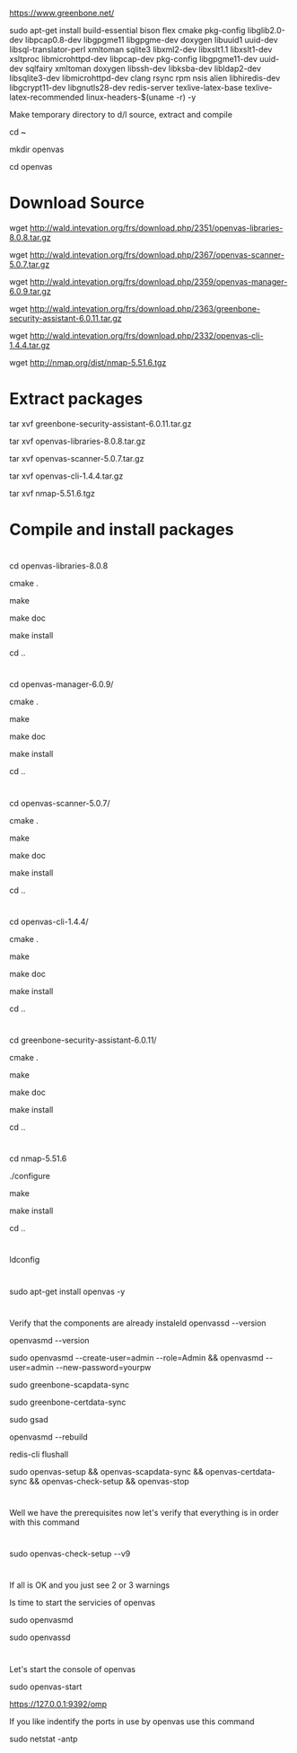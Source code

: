 https://www.greenbone.net/

sudo apt-get install build-essential bison flex cmake pkg-config libglib2.0-dev libpcap0.8-dev libgpgme11 libgpgme-dev doxygen libuuid1 uuid-dev libsql-translator-perl xmltoman sqlite3 libxml2-dev libxslt1.1 libxslt1-dev xsltproc libmicrohttpd-dev libpcap-dev pkg-config libgpgme11-dev uuid-dev sqlfairy xmltoman doxygen libssh-dev libksba-dev libldap2-dev libsqlite3-dev libmicrohttpd-dev clang rsync rpm nsis alien  libhiredis-dev libgcrypt11-dev libgnutls28-dev redis-server texlive-latex-base texlive-latex-recommended linux-headers-$(uname -r) -y



Make temporary directory to d/l source, extract and compile

cd ~

mkdir openvas

cd openvas

# Download Source
wget http://wald.intevation.org/frs/download.php/2351/openvas-libraries-8.0.8.tar.gz

wget http://wald.intevation.org/frs/download.php/2367/openvas-scanner-5.0.7.tar.gz

wget http://wald.intevation.org/frs/download.php/2359/openvas-manager-6.0.9.tar.gz

wget http://wald.intevation.org/frs/download.php/2363/greenbone-security-assistant-6.0.11.tar.gz

wget http://wald.intevation.org/frs/download.php/2332/openvas-cli-1.4.4.tar.gz

wget http://nmap.org/dist/nmap-5.51.6.tgz

# Extract packages

tar xvf greenbone-security-assistant-6.0.11.tar.gz

tar xvf openvas-libraries-8.0.8.tar.gz

tar xvf openvas-scanner-5.0.7.tar.gz

tar xvf openvas-cli-1.4.4.tar.gz 

tar xvf nmap-5.51.6.tgz

# Compile and install packages

#
cd openvas-libraries-8.0.8

cmake .

make

make doc

make install

cd ..
#

cd openvas-manager-6.0.9/

cmake .

make

make doc

make install

cd ..
#

cd openvas-scanner-5.0.7/

cmake .

make

make doc

make install

cd ..
#

cd openvas-cli-1.4.4/

cmake .

make

make doc

make install

cd ..
#

cd greenbone-security-assistant-6.0.11/

cmake .

make

make doc

make install

cd ..
#

cd nmap-5.51.6

./configure

make

make install

cd ..
#

ldconfig


#
sudo apt-get install openvas -y
#
Verify that the components are already instaleld
openvassd --version

openvasmd --version

sudo openvasmd --create-user=admin --role=Admin && openvasmd --user=admin --new-password=yourpw

sudo greenbone-scapdata-sync

sudo greenbone-certdata-sync

sudo gsad

openvasmd --rebuild

redis-cli flushall

sudo openvas-setup && openvas-scapdata-sync && openvas-certdata-sync && openvas-check-setup && openvas-stop 

#
Well we have the prerequisites now let's verify that everything is in order with this command 

#
sudo openvas-check-setup --v9

#
If all is OK and you just see 2 or 3 warnings

Is time to start the servicies of openvas

sudo openvasmd

sudo openvassd

#
Let's start the console of openvas

sudo openvas-start

https://127.0.0.1:9392/omp

If you like indentify the ports in use by openvas use this command 

sudo netstat -antp





